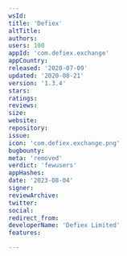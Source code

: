 ```yaml
---
wsId: 
title: 'Defiex'
altTitle: 
authors: 
users: 100
appId: 'com.defiex.exchange'
appCountry: 
released: '2020-07-09'
updated: '2020-08-21'
version: '1.3.4'
stars: 
ratings: 
reviews: 
size: 
website: 
repository: 
issue: 
icon: 'com.defiex.exchange.png'
bugbounty: 
meta: 'removed'
verdict: 'fewusers'
appHashes: 
date: '2023-08-04'
signer: 
reviewArchive: 
twitter: 
social: 
redirect_from: 
developerName: 'Defiex Limited'
features: 

---
```


